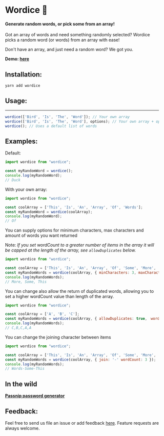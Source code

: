 # Wordice 🎲
#### Generate random words, or pick some from an array!

Got an array of words and need something randomly selected? Wordice picks a random word (or words) from an array with ease!

Don't have an array, and just need a random word? We got you.

**Demo: [here](https://codesandbox.io/s/wordice-9mmjm?file=/src/App.js)**

## Installation:
```jsx
yarn add wordice
```
## Usage:
***
```jsx
wordice(['Bird', 'Is', 'The', 'Word']); // Your own array
wordice(['Bird', 'Is', 'The', 'Word'], options); // Your own array + options!
wordice(); // Uses a default list of words
```

## Examples:
Default:
```jsx
import wordice from "wordice";

const myRandomWord = wordice();
console.log(myRandomWord);
// Duck
```
With your own array:
```jsx
import wordice from "wordice";

const coolArray = ['This', 'Is', 'An', 'Array', 'Of', 'Words'];
const myRandomWord = wordice(coolArray);
console.log(myRandomWord);
// Of
```

You can supply options for minimum characters, max characters and amount of words you want returned

Note: *If you set wordCount to a greater number of items in the array it will be capped at the length of the array, see `allowDuplicates` below.*

```jsx
import wordice from "wordice";

const coolArray = ['This', 'Is', 'An', 'Array', 'Of', 'Some', 'More', 'Words'];
const myRandomWords = wordice(coolArray, { minCharacters: 3, maxCharacters: 4, wordCount: 3 });
console.log(myRandomWords);
// More, Some, This
```
You can change also allow the return of duplicated words, allowing you to set a higher wordCount value than
length of the array.

```jsx
import wordice from "wordice";

const coolArray = ['A', 'B', 'C'];
const myRandomWords = wordice(coolArray, { allowDuplicates: true,　wordCount: ５ });
console.log(myRandomWords);
// C,B,C,A,A
```

You can change the joining character between items

```jsx
import wordice from "wordice";

const coolArray = ['This', 'Is', 'An', 'Array', 'Of', 'Some', 'More', 'Words'];
const myRandomWords = wordice(coolArray, { join: '-' wordCount: 3 });
console.log(myRandomWords);
// Words-Some-This
```

## In the wild

**[Passnip password generator](https://passnip.com)**

## Feedback:
Feel free to send us file an issue or add feedback [here](https://github.com/hachi-studio/wordice/issues/new). Feature requests are always welcome.
